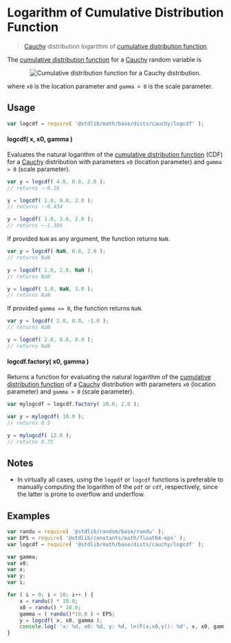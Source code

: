 <!--

@license Apache-2.0

Copyright (c) 2018 The Stdlib Authors.

Licensed under the Apache License, Version 2.0 (the "License");
you may not use this file except in compliance with the License.
You may obtain a copy of the License at

   http://www.apache.org/licenses/LICENSE-2.0

Unless required by applicable law or agreed to in writing, software
distributed under the License is distributed on an "AS IS" BASIS,
WITHOUT WARRANTIES OR CONDITIONS OF ANY KIND, either express or implied.
See the License for the specific language governing permissions and
limitations under the License.

-->

# Logarithm of Cumulative Distribution Function

> [Cauchy][cauchy-distribution] distribution logarithm of [cumulative distribution function][cdf].

<section class="intro">

The [cumulative distribution function][cdf] for a [Cauchy][cauchy-distribution] random variable is

<!-- <equation class="equation" label="eq:cauchy_cdf" align="center" raw="F(x; x_0,\gamma)=\frac{1}{\pi} \operatorname{arctan} \left(\frac{x-x_0}{\gamma}\right)+\frac{1}{2}" alt="Cumulative distribution function for a Cauchy distribution."> -->

<div class="equation" align="center" data-raw-text="F(x; x_0,\gamma)=\frac{1}{\pi} \operatorname{arctan} \left(\frac{x-x_0}{\gamma}\right)+\frac{1}{2}" data-equation="eq:cauchy_cdf">
    <img src="https://cdn.rawgit.com/stdlib-js/stdlib/6c7e930588674097b03b3201c5d368532bba6c67/lib/node_modules/@stdlib/math/base/dists/cauchy/logcdf/docs/img/equation_cauchy_cdf.svg" alt="Cumulative distribution function for a Cauchy distribution.">
    <br>
</div>

<!-- </equation> -->

where `x0` is the location parameter and `gamma > 0` is the scale parameter.

</section>

<!-- /.intro -->

<section class="usage">

## Usage

```javascript
var logcdf = require( '@stdlib/math/base/dists/cauchy/logcdf' );
```

#### logcdf( x, x0, gamma )

Evaluates the natural logarithm of the [cumulative distribution function][cdf] (CDF) for a [Cauchy][cauchy-distribution] distribution with parameters `x0` (location parameter) and `gamma > 0` (scale parameter).

```javascript
var y = logcdf( 4.0, 0.0, 2.0 );
// returns ~-0.16

y = logcdf( 1.0, 0.0, 2.0 );
// returns ~-0.434

y = logcdf( 1.0, 3.0, 2.0 );
// returns ~-1.386
```

If provided `NaN` as any argument, the function returns `NaN`.

```javascript
var y = logcdf( NaN, 0.0, 2.0 );
// returns NaN

y = logcdf( 1.0, 2.0, NaN );
// returns NaN

y = logcdf( 1.0, NaN, 3.0 );
// returns NaN
```

If provided `gamma <= 0`, the function returns `NaN`.

```javascript
var y = logcdf( 2.0, 0.0, -1.0 );
// returns NaN

y = logcdf( 2.0, 0.0, 0.0 );
// returns NaN
```

#### logcdf.factory( x0, gamma )

Returns a function for evaluating the natural logarithm of the [cumulative distribution function][cdf] of a [Cauchy][cauchy-distribution] distribution with parameters  `x0` (location parameter) and `gamma > 0` (scale parameter).

```javascript
var mylogcdf = logcdf.factory( 10.0, 2.0 );

var y = mylogcdf( 10.0 );
// returns 0.5

y = mylogcdf( 12.0 );
// returns 0.75
```

</section>

<!-- /.usage -->

<section class="notes">

## Notes

-   In virtually all cases, using the `logpdf` or `logcdf` functions is preferable to manually computing the logarithm of the `pdf` or `cdf`, respectively, since the latter is prone to overflow and underflow.

</section>

<!-- /.notes -->

<section class="examples">

## Examples

<!-- eslint no-undef: "error" -->

```javascript
var randu = require( '@stdlib/random/base/randu' );
var EPS = require( '@stdlib/constants/math/float64-eps' );
var logcdf = require( '@stdlib/math/base/dists/cauchy/logcdf' );

var gamma;
var x0;
var x;
var y;
var i;

for ( i = 0; i < 10; i++ ) {
    x = randu() * 10.0;
    x0 = randu() * 10.0;
    gamma = ( randu()*10.0 ) + EPS;
    y = logcdf( x, x0, gamma );
    console.log( 'x: %d, x0: %d, γ: %d, ln(F(x;x0,γ)): %d', x, x0, gamma, y );
}
```

</section>

<!-- /.examples -->

<section class="links">

[cdf]: https://en.wikipedia.org/wiki/Cumulative_distribution_function

[cauchy-distribution]: https://en.wikipedia.org/wiki/Cauchy_distribution

</section>

<!-- /.links -->
